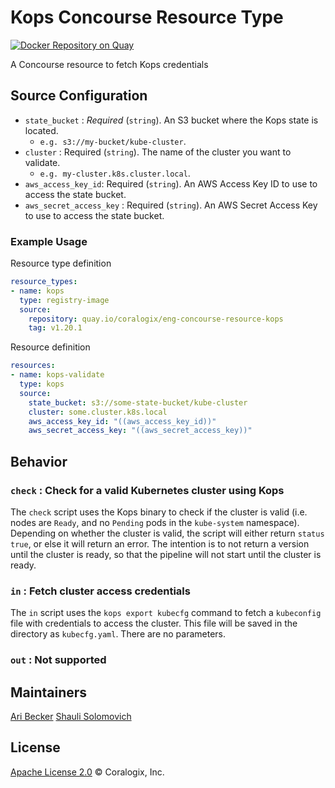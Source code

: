 # Kops Concourse Resource Type

[![Docker Repository on Quay](https://quay.io/repository/coralogix/eng-concourse-resource-kops/status "Docker Repository on Quay")](https://quay.io/repository/coralogix/eng-concourse-resource-kops)

A Concourse resource to fetch Kops credentials

## Source Configuration
* `state_bucket` : _Required_ (`string`). An S3 bucket where the Kops state is located. 
  * `e.g. s3://my-bucket/kube-cluster`.
* `cluster` : Required (`string`). The name of the cluster you want to validate. 
  * `e.g. my-cluster.k8s.cluster.local`.
* `aws_access_key_id`: Required (`string`). An AWS Access Key ID to use to access the state bucket.
* `aws_secret_access_key` : Required (`string`). An AWS Secret Access Key to use to access the state bucket.

### Example Usage

Resource type definition

```yaml
resource_types:
- name: kops
  type: registry-image
  source:
    repository: quay.io/coralogix/eng-concourse-resource-kops
    tag: v1.20.1
```

Resource definition

```yaml
resources:
- name: kops-validate
  type: kops
  source:
    state_bucket: s3://some-state-bucket/kube-cluster
    cluster: some.cluster.k8s.local
    aws_access_key_id: "((aws_access_key_id))"
    aws_secret_access_key: "((aws_secret_access_key))"
```

## Behavior

### `check` : Check for a valid Kubernetes cluster using Kops
The `check` script uses the Kops binary to check if the cluster is valid (i.e. nodes are `Ready`, and no `Pending` pods in the `kube-system` namespace). 
Depending on whether the cluster is valid, the script will either return `status true`, or else it will return an error.
The intention is to not return a version until the cluster is ready, so that the pipeline will not start until the cluster is ready.

### `in` : Fetch cluster access credentials
The `in` script uses the `kops export kubecfg` command to fetch a `kubeconfig` file with credentials to access the cluster.
This file will be saved in the directory as `kubecfg.yaml`.
There are no parameters.

### `out` : Not supported

## Maintainers
[Ari Becker](https://github.com/ari-becker)
[Shauli Solomovich](https://github.com/ShauliSolomovich)

## License
[Apache License 2.0](https://www.apache.org/licenses/LICENSE-2.0) © Coralogix, Inc.
